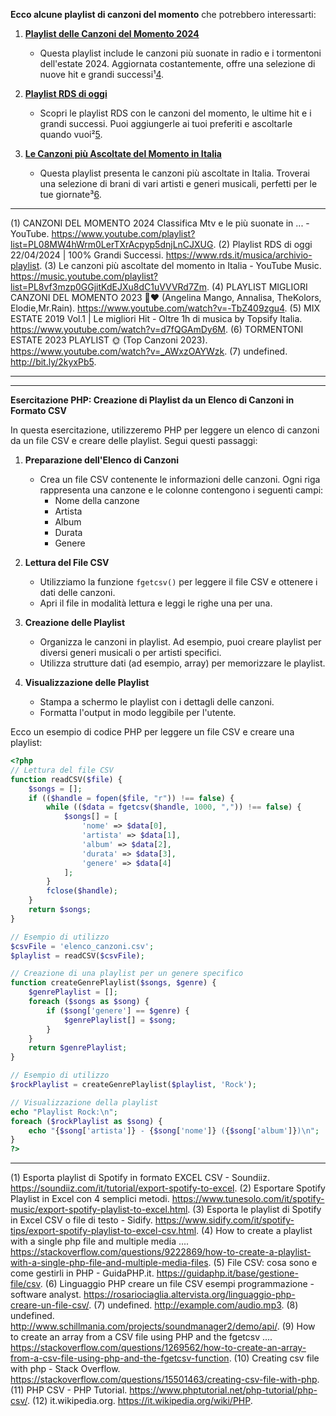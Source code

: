 [1]: https://www.youtube.com/watch?v=-TbZ409zgu4 ""
[2]: https://www.youtube.com/watch?v=d7fQGAmDy6M ""
[3]: https://www.youtube.com/watch?v=_AWxzOAYWzk ""
[4]: https://www.youtube.com/playlist?list=PL08MW4hWrm0LerTXrAcpyp5dnjLnCJXUG ""
[5]: https://www.rds.it/musica/archivio-playlist ""
[6]: https://music.youtube.com/playlist?list=PL8vf3mzp0GGjitKdEJXu8dC1uVVVRd7Zm ""
[7]: http://bit.ly/2kyxPb5 ""

**Ecco alcune playlist di canzoni del momento** che potrebbero interessarti:

1. **[Playlist delle Canzoni del Momento 2024](https://www.youtube.com/playlist?list=PL08MW4hWrm0LerTXrAcpyp5dnjLnCJXUG)**
   - Questa playlist include le canzoni più suonate in radio e i tormentoni dell'estate 2024. Aggiornata costantemente, offre una selezione di nuove hit e grandi successi¹[4].

2. **[Playlist RDS di oggi](https://www.rds.it/musica/archivio-playlist)**
   - Scopri le playlist RDS con le canzoni del momento, le ultime hit e i grandi successi. Puoi aggiungerle ai tuoi preferiti e ascoltarle quando vuoi²[5].

3. **[Le Canzoni più Ascoltate del Momento in Italia](https://music.youtube.com/playlist?list=PL8vf3mzp0GGjitKdEJXu8dC1uVVVRd7Zm)**
   - Questa playlist presenta le canzoni più ascoltate in Italia. Troverai una selezione di brani di vari artisti e generi musicali, perfetti per le tue giornate³[6].

---

(1) CANZONI DEL MOMENTO 2024 Classifica Mtv e le più suonate in ... - YouTube. https://www.youtube.com/playlist?list=PL08MW4hWrm0LerTXrAcpyp5dnjLnCJXUG.
(2) Playlist RDS di oggi 22/04/2024 | 100% Grandi Successi. https://www.rds.it/musica/archivio-playlist.
(3) Le canzoni più ascoltate del momento in Italia - YouTube Music. https://music.youtube.com/playlist?list=PL8vf3mzp0GGjitKdEJXu8dC1uVVVRd7Zm.
(4) PLAYLIST MIGLIORI CANZONI DEL MOMENTO 2023 🎵❤️ (Angelina Mango, Annalisa, TheKolors, Elodie,Mr.Rain). https://www.youtube.com/watch?v=-TbZ409zgu4.
(5) MIX ESTATE 2019 Vol.1 | Le migliori Hit - Oltre 1h di musica by Topsify Italia. https://www.youtube.com/watch?v=d7fQGAmDy6M.
(6) TORMENTONI ESTATE 2023 PLAYLIST 🌞 (Top Canzoni 2023). https://www.youtube.com/watch?v=_AWxzOAYWzk.
(7) undefined. http://bit.ly/2kyxPb5.

---

[1]: https://soundiiz.com/it/tutorial/export-spotify-to-excel ""
[2]: https://www.tunesolo.com/it/spotify-music/export-spotify-playlist-to-excel.html ""
[3]: https://www.sidify.com/it/spotify-tips/export-spotify-playlist-to-excel-csv.html ""

[1]: https://soundiiz.com/it/tutorial/export-spotify-to-excel ""
[2]: https://www.tunesolo.com/it/spotify-music/export-spotify-playlist-to-excel.html ""
[3]: https://www.sidify.com/it/spotify-tips/export-spotify-playlist-to-excel-csv.html ""
[4]: https://stackoverflow.com/questions/9222869/how-to-create-a-playlist-with-a-single-php-file-and-multiple-media-files ""
[5]: https://guidaphp.it/base/gestione-file/csv ""
[6]: https://rosariociaglia.altervista.org/linguaggio-php-creare-un-file-csv/ ""
[7]: http://example.com/audio.mp3 ""
[8]: http://www.schillmania.com/projects/soundmanager2/demo/api/ ""
[9]: https://stackoverflow.com/questions/1269562/how-to-create-an-array-from-a-csv-file-using-php-and-the-fgetcsv-function ""
[10]: https://stackoverflow.com/questions/15501463/creating-csv-file-with-php ""
[11]: https://www.phptutorial.net/php-tutorial/php-csv/ ""

---

**Esercitazione PHP: Creazione di Playlist da un Elenco di Canzoni in Formato CSV**

In questa esercitazione, utilizzeremo PHP per leggere un elenco di canzoni da un file CSV e creare delle playlist. Segui questi passaggi:

1. **Preparazione dell'Elenco di Canzoni**
   - Crea un file CSV contenente le informazioni delle canzoni. Ogni riga rappresenta una canzone e le colonne contengono i seguenti campi:
     - Nome della canzone
     - Artista
     - Album
     - Durata
     - Genere

2. **Lettura del File CSV**
   - Utilizziamo la funzione `fgetcsv()` per leggere il file CSV e ottenere i dati delle canzoni.
   - Apri il file in modalità lettura e leggi le righe una per una.

3. **Creazione delle Playlist**
   - Organizza le canzoni in playlist. Ad esempio, puoi creare playlist per diversi generi musicali o per artisti specifici.
   - Utilizza strutture dati (ad esempio, array) per memorizzare le playlist.

4. **Visualizzazione delle Playlist**
   - Stampa a schermo le playlist con i dettagli delle canzoni.
   - Formatta l'output in modo leggibile per l'utente.

Ecco un esempio di codice PHP per leggere un file CSV e creare una playlist:

```php
<?php
// Lettura del file CSV
function readCSV($file) {
    $songs = [];
    if (($handle = fopen($file, "r")) !== false) {
        while (($data = fgetcsv($handle, 1000, ",")) !== false) {
            $songs[] = [
                'nome' => $data[0],
                'artista' => $data[1],
                'album' => $data[2],
                'durata' => $data[3],
                'genere' => $data[4]
            ];
        }
        fclose($handle);
    }
    return $songs;
}

// Esempio di utilizzo
$csvFile = 'elenco_canzoni.csv';
$playlist = readCSV($csvFile);

// Creazione di una playlist per un genere specifico
function createGenrePlaylist($songs, $genre) {
    $genrePlaylist = [];
    foreach ($songs as $song) {
        if ($song['genere'] == $genre) {
            $genrePlaylist[] = $song;
        }
    }
    return $genrePlaylist;
}

// Esempio di utilizzo
$rockPlaylist = createGenrePlaylist($playlist, 'Rock');

// Visualizzazione della playlist
echo "Playlist Rock:\n";
foreach ($rockPlaylist as $song) {
    echo "{$song['artista']} - {$song['nome']} ({$song['album']})\n";
}
?>
```

---

(1) Esporta playlist di Spotify in formato EXCEL CSV - Soundiiz. https://soundiiz.com/it/tutorial/export-spotify-to-excel.
(2) Esportare Spotify Playlist in Excel con 4 semplici metodi. https://www.tunesolo.com/it/spotify-music/export-spotify-playlist-to-excel.html.
(3) Esporta le playlist di Spotify in Excel CSV o file di testo - Sidify. https://www.sidify.com/it/spotify-tips/export-spotify-playlist-to-excel-csv.html.
(4) How to create a playlist with a single php file and multiple media .... https://stackoverflow.com/questions/9222869/how-to-create-a-playlist-with-a-single-php-file-and-multiple-media-files.
(5) File CSV: cosa sono e come gestirli in PHP - GuidaPHP.it. https://guidaphp.it/base/gestione-file/csv.
(6) Linguaggio PHP creare un file CSV esempi programmazione - software analyst. https://rosariociaglia.altervista.org/linguaggio-php-creare-un-file-csv/.
(7) undefined. http://example.com/audio.mp3.
(8) undefined. http://www.schillmania.com/projects/soundmanager2/demo/api/.
(9) How to create an array from a CSV file using PHP and the fgetcsv .... https://stackoverflow.com/questions/1269562/how-to-create-an-array-from-a-csv-file-using-php-and-the-fgetcsv-function.
(10) Creating csv file with php - Stack Overflow. https://stackoverflow.com/questions/15501463/creating-csv-file-with-php.
(11) PHP CSV - PHP Tutorial. https://www.phptutorial.net/php-tutorial/php-csv/.
(12) it.wikipedia.org. https://it.wikipedia.org/wiki/PHP.